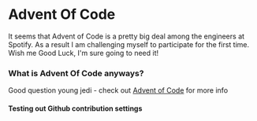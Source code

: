 # Advent Of Code 
It seems that Advent of Code is a pretty big deal among the engineers at Spotify. As a result I am challenging myself to participate for the first time. 
Wish me Good Luck, I'm sure going to need it! 

### What is Advent Of Code anyways? 
Good question young jedi - check out [Advent of Code](https://adventofcode.com/) for more info

#### Testing out Github contribution settings 
